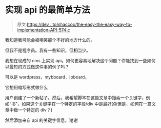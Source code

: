 # 实现 api 的最简单方法

> 原文:[https://dev . to/shaccoo/the-easy-the-easy-way-to-implementation-API-574 c](https://dev.to/shaccoo/the-easiest-way-to-implement-api-574c)

我知道我可能会被嘲笑那个不好的地方什么的。

但我不是程序员。我有一些知识，但相当少。

我想在现成的 cms 上实现 api。如何更容易地解决这个问题？你能找到一些如何以最短的方式做这件事的例子吗？

可以是 wordpress，mybboard，ipboard。

它想用缩写形式做什么

用户创建了一个新帖子。然后，我希望脚本在这篇文章中搜索一个关键字，例如“书”，如果这个关键字在一个特定的字段/div 中是最好的(但是，如何在一篇文章中做一个特定的 div？)

然后添加来自 api 的关键字信息。谢谢